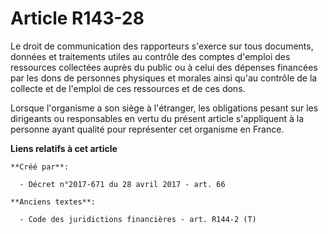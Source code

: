 # Article R143-28

Le droit de communication des rapporteurs s'exerce sur tous documents, données et traitements utiles au contrôle des comptes
d'emploi des ressources collectées auprès du public ou à celui des dépenses financées par les dons de personnes physiques et
morales ainsi qu'au contrôle de la collecte et de l'emploi de ces ressources et de ces dons.

Lorsque l'organisme a son siège à l'étranger, les obligations pesant sur les dirigeants ou responsables en vertu du présent
article s'appliquent à la personne ayant qualité pour représenter cet organisme en France.

**Liens relatifs à cet article**

	**Créé par**:

	  - Décret n°2017-671 du 28 avril 2017 - art. 66

	**Anciens textes**:

	  - Code des juridictions financières - art. R144-2 (T)
